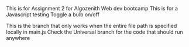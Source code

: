 This is for Assignment 2 for Algozenith Web dev bootcamp
This is for a Javascript testing
Toggle a bulb on/off

This is the branch that only works when the entire file path is specified locally in main.js
Check the Universal branch for the code that should run anywhere